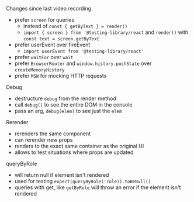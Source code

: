 Changes since last video recording

- prefer `screen` for queries
  - instead of `const { getByText } = render()`
  - `import { screen } from '@testing-library/react` and `render()` with
    `const text = screen.getByText`
- prefer userEvent over fireEvent
  - `import userEvent from '@testing-library/react'`
- prefer `waitFor` over `wait`
- prefer `BrowserRouter` and `window.history.pushState` over
  `createMemoryHistory`
- prefer `MSW` for mocking HTTP requests

Debug

- destructure `debug` from the render method
- call `debug()` to see the entire DOM in the console
- pass an arg, `debug(elem)` to see just the `elem`

Rerender

- rerenders the same component
- can rerender new props
- renders to the exact same container as the original UI
- allows to test situations where props are updated

queryByRole

- will return null if element isn't rendered
- used for testing `expect(queryByRole('role)).toBeNull()`
- queries with get, like `getByRole` will throw an error if the element isn't
  rendered
